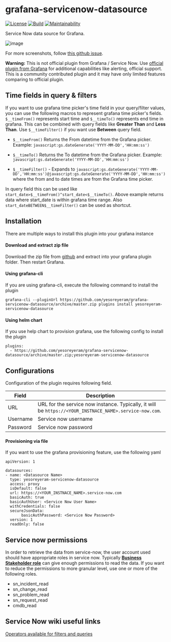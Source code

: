 # grafana-servicenow-datasource

[![License](https://img.shields.io/github/license/yesoreyeram/grafana-servicenow-datasource)](LICENSE)
[![Build](https://github.com/yesoreyeram/grafana-servicenow-datasource/workflows/Build%20&%20Publish/badge.svg)](https://github.com/yesoreyeram/grafana-servicenow-datasource/actions?query=workflow%3A%22Build+%26+Publish%22)
[![Maintainability](https://api.codeclimate.com/v1/badges/83c309f7c60efdfd2fd3/maintainability)](https://codeclimate.com/github/yesoreyeram/grafana-servicenow-datasource/maintainability)

Service Now data source for Grafana.

![image](https://user-images.githubusercontent.com/153843/90186224-c0177700-ddaf-11ea-9f47-425d17aa0eaf.png)

For more screenshots, follow [this github issue](https://github.com/yesoreyeram/grafana-servicenow-datasource/issues/1).

**Warning:** This is not official plugin from Grafana / Service Now. Use [official plugin from Grafana](https://grafana.com/grafana/plugins/grafana-servicenow-datasource) for additional capabilities like alerting, official support. This is a community contributed plugin and it may have only limited features comparing to official plugin.

## Time fields in query & filters

If you want to use grafana time picker's time field in your query/filter values, you can use the following macros to represent grafana time picker's fields. `$__timeFrom()` represents start time and `$__timeTo()` represents end time in grafana. This can be combined with query fields like **Greater Than** and **Less Than**. Use `$__timeFilter()` if you want use **Between** query field.

* `$__timeFrom()` Returns the From datetime from the Grafana picker. Example: `javascript:gs.dateGenerate('YYYY-MM-DD','HH:mm:ss')`

* `$__timeTo()` Returns the To datetime from the Grafana picker. Example: `javascript:gs.dateGenerate('YYYY-MM-DD','HH:mm:ss')`

* `$__timeFilter()` - Expands to `javascript:gs.dateGenerate('YYYY-MM-DD','HH:mm:ss')@javascript:gs.dateGenerate('YYYY-MM-DD','HH:mm:ss')` where the from and to date times are from the Grafana time picker.

In query field this can be used like `start_date>$__timeFrom()^start_date<$__timeTo()`. Above example returns data where start_date is within grafana time range. Also `start_dateBETWEEN$__timeFilter()` can be used as shortcut.

## Installation

There are multiple ways to install this plugin into your grafana instance

#### Download and extract zip file

Download the zip file from [github](https://github.com/yesoreyeram/grafana-servicenow-datasource/archive/master.zip) and extract into your grafana plugin folder. Then restart Grafana.

#### Using grafana-cli

If you are using grafana-cli, execute the following command to install the plugin

```
grafana-cli --pluginUrl https://github.com/yesoreyeram/grafana-servicenow-datasource/archive/master.zip plugins install yesoreyeram-servicenow-datasource
```
#### Using helm chart

If you use help chart to provision grafana, use the following config to install the plugin

```
plugins:
  - https://github.com/yesoreyeram/grafana-servicenow-datasource/archive/master.zip;yesoreyeram-servicenow-datasource
```

## Configurations

Configuration of the plugin requires following field.

| Field      | Description |
|------------|-------------|
| URL        | URL for the service now instance. Typically, it will be `https://<YOUR_INSTNACE_NAME>.service-now.com`. |
| Username   | Service now username |
| Password   | Service now password |

#### Provisioning via file

If you want to use the grafana provisioning feature, use the following yaml

```
apiVersion: 1

datasources:
- name: <Datasource Name>
  type: yesoreyeram-servicenow-datasource
  access: proxy
  isDefault: false
  url: https://<YOUR_INSTNACE_NAME>.service-now.com
  basicAuth: true
  basicAuthUser: <Service Now User Name>
  withCredentials: false
  secureJsonData:
       basicAuthPassword: <Service Now Password>
  version: 1
  readOnly: false
```

## Service now permissions

In order to retrieve the data from service-now, the user account used should have appropriate roles in service now. Typically [**Business Stakeholder role**](https://docs.servicenow.com/bundle/orlando-it-business-management/page/product/project-portfolio-suite-with-financials/reference/business-stakeholder-role-ppm.html) can give enough permissions to read the data. If you want to reduce the permissions to more granular level, use one or more of the following roles.

* sn_incident_read
* sn_change_read
* sn_problem_read
* sn_request_read
* cmdb_read

## Service Now wiki useful links

[Operators available for filters and queries](https://docs.servicenow.com/bundle/orlando-platform-user-interface/page/use/common-ui-elements/reference/r_OpAvailableFiltersQueries.html) 
